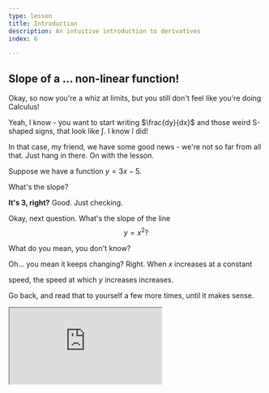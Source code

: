 ```yaml
---
type: lesson
title: Introduction
description: An intuitive introduction to derivatives
index: 6

---
```

## Slope of a \... non-linear function!

  

Okay, so now you\'re a whiz at limits, but you still don\'t feel like you\'re doing Calculus!

Yeah, I know - you want to start writing $\frac{dy}{dx}$ and those weird
S-shaped signs, that look like $\int$. I know I did!

  

In that case, my friend, we have some good news - we\'re not so far from
all that. Just hang in there.
On with the lesson.

Suppose we have a function $y=3x-5$.

What\'s the slope?

**It\'s 3, right?**
Good. Just checking.

Okay, next question. What\'s the slope of the line $$y=x^2?$$


What do you mean, you don\'t know?

Oh\... you mean it keeps changing? Right. When $x$ increases at a constant

speed, the speed at which $y$ increases increases.

 Go back, and read that to yourself a few more times, until it makes
sense.

<iframe src="https://www.desmos.com/calculator/kh3mig4qor?embed" class="graph" />

In the graph above, the blue line is *tangent* to the parabola at the

green point, which is called the *point of tangency.*

 

Try to move the green \"tangent\" point around and see the change in the

slope of the line. Once you get a feel for what\'s going on, unhide the

black line.

  

If we were to zoom in an infinite amount to the point of tangency, we\'d

have difficulty telling the line and parabola apart, because they get so

close together.

  

In fact, you can try it yourself by clicking in the lower right of the

graph and zooming in!

  

Because the line and the *portion* of the parabola are almost the same,

we say that the slope of the parabola at the point of tangency is equal

to the slope of the tangent.

  

Now, the only task we have is to develop a general equation for the

slope of the parabola at any point.

  

> **Note:** As you may have seen elsewhere, $\Delta$ usually stands for
 \"change in\". In Calculus, $\delta$ (lowercase $\Delta$) usually means
\"a very small change in\". That\'s $\delta$ a definition you already
know.

  

In the graph below, we have a zoomed-in version of $y=f(x)$, an

arbitrary function. We\'ve chosen two values of $x$:

  

$a$ and $a+\delta x$.

  

Their respective $y$ values on the graph will be $f(a)$ and

$f(a+\delta x)$.

<iframe src="https://www.desmos.com/calculator/crcyhxkkmm?embed" class="graph"/>

Make sure to write your answers in terms of $f(x)$, $a$, and $\delta x$. 
To type $\delta$ (\"change in\"), type \"delta\", and the symbol should pop up on its own.

 

The general formula for slope is 


The slope of the line going through the green and blue points can be expressed as 
 

The second one was a bit tricky. The answer is

$$\frac{f(a+\delta x)-f(a)}{\delta x}.$$

  

The above expression describes the change in the $y$-value, or $f(x)$,

and divides it by $\delta x$, or the change in $x$.

  

If we can make $\delta x$ infinitesimally small, then this can help us

find the slope at any value of $(x,f(x))$.

  

**I\'m going to go ahead and swap out $x$ for $a$ in the above
expression, just to emphasize that this works for any value of $x$.**

  

$$\frac{f(x+\delta x)-f(x)}{\delta x} = \frac{\delta y}{\delta x}.$$

  

Ah, yes. Where were we? We were going to compute the above when

$\delta x$ is infinitesimally small. How do we do that?

  

Remember that *infinitesimally small* means that the number is

approaching $0$, but it\'s not exactly 0. So we have to evaluate the

above when $\delta x$ is approaching $0$.

  

We just learned exactly how to do that using limits!

We can set up the limit like this:

$$\lim_{\delta x \to 0}\frac{f(x+\delta x)-f(x)}{\delta x}.$$

Believe it or not, that\'s it!

 
When we plug in a definition of $f(x)$, such as $f(x)=x^2$ to the limit,

we can evaluate the limit to get another function, which we call

$f'(x)$.



**Quick check:** What is the relationship between $f'(x)$ and $f(x)$?

The definition of $f'(x)$ goes like this:

The value of $f'(a)$, for any $a$ within the domain of $f(x)$, evaluates to the instantaneous slope of the function $f(x)$ when $x=a$.

Basically, if $f(x)$ is your position, then $f'(x)$ is your

velocity.

  

  

Now, let\'s try an example. Let\'s try to find the slope of $f(x)=x^2$.

  

Step 1: Set up the limit.

$$\lim_{\delta x \to 0}\frac{(x+\delta x)^2-x^2}{\delta x}.$$

  

Step 2: Solve the limit!

$$\lim_{\delta x \to 0}\frac{x^2 + 2x\delta x + (\delta x)^2-x^2}{\delta x}$$

  

$$=\lim_{\delta x \to 0}\frac{2x\delta x + (\delta x)^2}{\delta x}$$

  

$$=\lim_{\delta x \to 0}2x + \delta x$$

 

And, now that $\delta x$ is out of the denominator, we can substitute

$\delta x =0$:
$$\frac{\delta y}{\delta x}=2x$$

<!--stackedit_data:
eyJkaXNjdXNzaW9ucyI6eyJaRXJSbnhOYmNYTGdlRWJqIjp7In
N0YXJ0IjoyNTQ1LCJlbmQiOjI1NzcsInRleHQiOiJUaGUgZ2Vu
ZXJhbCBmb3JtdWxhIGZvciBzbG9wZSBpcyJ9LCIxS0hDTklpT1
liU1FmVEZiIjp7InN0YXJ0Ijo2MDAsImVuZCI6NjYxLCJ0ZXh0
IjoiT2theSwgbmV4dCBxdWVzdGlvbi4gV2hhdFxcJ3MgdGhlIH
Nsb3BlIG9mIHRoZSBsaW5lICQkeT14XjI/JCQifSwiN1R0ejZM
VjY2T0djMGhmbSI6eyJzdGFydCI6MjYyMSwiZW5kIjoyNjYyLC
J0ZXh0IjoiZ3JlZW4gYW5kIGJsdWUgcG9pbnRzIGNhbiBiZSBl
eHByZXNzZWQgYXMifSwiQlh4UlM1WjRXdFkyVURJTiI6eyJzdG
FydCI6Mzg2OCwiZW5kIjozOTM3LCJ0ZXh0IjoiKipRdWljayBj
aGVjazoqKiBXaGF0IGlzIHRoZSByZWxhdGlvbnNoaXAgYmV0d2
VlbiAkZicoeCkkIGFuZCAkZih4KSQ/In19LCJjb21tZW50cyI6
eyJnWHNxNzRIU3lrekcxcHRiIjp7ImRpc2N1c3Npb25JZCI6Il
pFclJueE5iY1hMZ2VFYmoiLCJzdWIiOiJnaDo2NTMxODY4NSIs
InRleHQiOiJJbXBvcnQgYXMgcHJhY3RpY2UgcHJvYmxlbSIsIm
NyZWF0ZWQiOjE2MjI4NDA4MzQ5OTh9LCIxcjdBYVNkdk51dmlr
eVhiIjp7ImRpc2N1c3Npb25JZCI6IjFLSENOSWlPWWJTUWZURm
IiLCJzdWIiOiJnaDo2NTMxODY4NSIsInRleHQiOiJpbXBvcnQg
YXMgcHJhY3RpY2UgcHJvYmxlbSIsImNyZWF0ZWQiOjE2MjI4ND
A4NTYxNzB9LCJSdVIwVmpmUU9DYmNrRlQyIjp7ImRpc2N1c3Np
b25JZCI6IjdUdHo2TFY2Nk9HYzBoZm0iLCJzdWIiOiJnaDo2NT
MxODY4NSIsInRleHQiOiJpbXBvcnQgYXMgcHJhY3RpY2UgcHJv
YmxlbSIsImNyZWF0ZWQiOjE2MjI4NDA5MjgzOTh9LCJBOGxVQk
VDMW4zdlR0UkYxIjp7ImRpc2N1c3Npb25JZCI6IkJYeFJTNVo0
V3RZMlVESU4iLCJzdWIiOiJnaDo2NTMxODY4NSIsInRleHQiOi
JpbXBvcnQgYXMgcHJhY3RpY2UgcHJvYmxlbSIsImNyZWF0ZWQi
OjE2MjI4NDA5NjI3NDB9fSwiaGlzdG9yeSI6WzE0MTQ4ODMzNT
UsMTU5MDY3ODg3OSwxMTQ3NTc2NDJdfQ==
-->